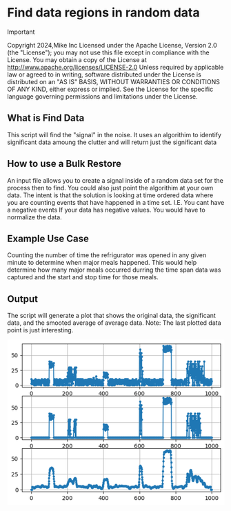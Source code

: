 # Find data regions in random data

> [!IMPORTANT]
> Copyright 2024,Mike Inc
> Licensed under the Apache License, Version 2.0 (the "License");
> you may not use this file except in compliance with the License.
> You may obtain a copy of the License at
>    http://www.apache.org/licenses/LICENSE-2.0
> Unless required by applicable law or agreed to in writing, software
> distributed under the License is distributed on an "AS IS" BASIS,
> WITHOUT WARRANTIES OR CONDITIONS OF ANY KIND, either express or implied.
> See the License for the specific language governing permissions and
> limitations under the License.

## What is Find Data
This script will find the "signal" in the noise.  It uses an algorithim to identify significant data amoung the clutter and will return just the significant data

## How to use a Bulk Restore
An input file allows you to create a signal inside of a random data set for the process then to find.  You could also just point the algorithim at your own data.
The intent is that the solution is looking at time ordered data where you are counting events that have happened in a time set.  I.E. You cant have a negative events
If your data has negative values.  You would have to normalize the data.

## Example Use Case
Counting the number of time the refrigurator was opened in any given minute to determine when major meals happened.  This would help determine how many major meals occurred
durring the time span data was captured and the start and stop time for those meals.

## Output
The script will generate a plot that shows the original data, the significant data, and the smooted average of average data.  Note:  The last plotted data point is just interesting.

![Alt text](data_plot.png)
